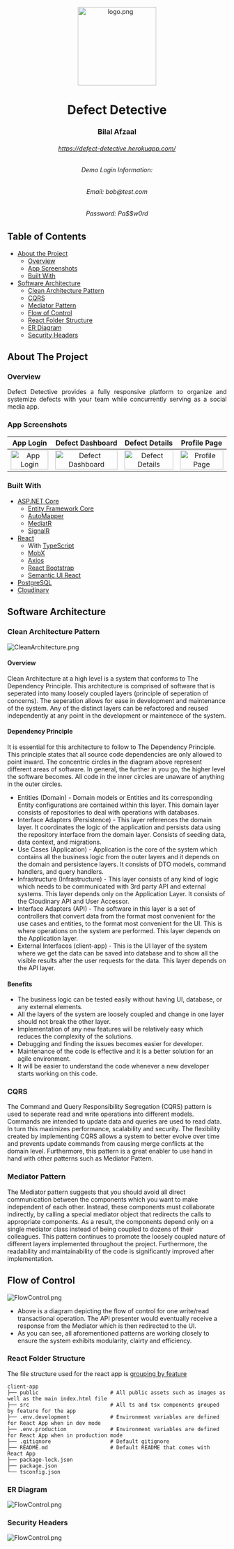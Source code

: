 <p align="center"> 
  <img src="client-app/public/assets/logo_red.png" alt="logo.png" width="180px" height="180px">
</p>

<h1 align="center"> Defect Detective</h1>
<h3 align="center"> Bilal Afzaal </h3>
<h6 align="center"><a href="https://defect-detective.herokuapp.com/">https://defect-detective.herokuapp.com/</a></h6>
<h6 align="center"> Demo Login Information: </h6>
<h6 align="center"> Email: bob@test.com </h6>
<h6 align="center"> Password: Pa$$w0rd </h6>

<!-- TABLE OF CONTENTS -->
## Table of Contents

* [About the Project](#about-the-project)
  * [Overview](#overview)
  * [App Screenshots](#app-screenshots)
  * [Built With](#built-with)
* [Software Architecture](#software-architecture)
  * [Clean Architecture Pattern](#clean-architecture-pattern)
  * [CQRS](#cqrs)
  * [Mediator Pattern](#mediator-pattern)
  * [Flow of Control](#flow-of-control)
  * [React Folder Structure](#react-folder-structure)
  * [ER Diagram](#er-diagram)
  * [Security Headers](#security-headers)

<!-- ABOUT THE PROJECT -->
## About The Project

### Overview
<p align="justify"> 
   Defect Detective provides a fully responsive platform to organize and systemize defects with your team while concurrently serving as a social media app. 
</p>

### App Screenshots

App  Login         |  Defect Dashboard | Defect Details      |  Profile Page
:-------------------------:|:-------------------------:|:-------------------------:|:-------------------------:
<img src="READMEAssets/Home.png" title="App Login " width="100%"> |<img src="READMEAssets/Dashboard.png" title="Defect Dashboard" width="100%">|<img src="READMEAssets/Details.png" title="Defect Details" width="100%"> |<img src="READMEAssets/Profile.png" title="Profile Page" width="100%">

### Built With
- [ASP.NET Core](https://docs.microsoft.com/en-us/aspnet/core/?view=aspnetcore-5.0)
  - [Entity Framework Core](https://docs.microsoft.com/en-us/ef/core/)
  - [AutoMapper](https://automapper.org/)
  - [MediatR](https://github.com/jbogard/MediatR)
  - [SignalR](https://dotnet.microsoft.com/apps/aspnet/signalr)
- [React](https://reactjs.org/)
  - With [TypeScript](https://create-react-app.dev/docs/adding-typescript/)
  - [MobX](https://mobx.js.org/README.html)
  - [Axios](https://www.npmjs.com/package/axios)
  - [React Bootstrap](https://react-bootstrap.github.io/)
  - [Semantic UI React](https://react.semantic-ui.com/)
- [PostgreSQL](https://www.postgresql.org/)
- [Cloudinary](https://cloudinary.com/documentation)

<!-- SOFTWARE ARCHITECTURE -->
## Software Architecture

### Clean Architecture Pattern

<img src="READMEAssets/CleanArchitecture.png" alt="CleanArchitecture.png">

#### Overview
Clean Architecture at a high level is a system that conforms to The Dependency Principle. This architecture is comprised of software that is seperated into many loosely coupled layers (principle of seperation of concerns). The seperation allows for ease in development and maintenance of the system. Any of the distinct layers can be refactored and reused independently at any point in the development or maintenece of the system.

#### Dependency Principle
It is essential for this architecture to follow to The Dependency Principle. This principle states that all source code dependencies are only allowed to point inward. The concentric circles in the diagram above represent different areas of software. In general, the further in you go, the higher level the software becomes. All code in the inner circles are unaware of anything in the outer circles.
- Entities (Domain) - Domain models or Entities and its corresponding Entity configurations are contained within this layer. This domain layer consists of repositories to deal with operations with databases.
- Interface Adapters (Persistence) - This layer references the domain layer. It coordinates the logic of the application and persists data using the repository interface from the domain layer. Consists of seeding data, data context, and migrations.
- Use Cases (Application) - Application is the core of the system which contains all the business logic from the outer layers and it depends on the domain and persistence layers. It consists of DTO models, command handlers, and query handlers.
- Infrastructure (Infrastructure) - This layer consists of any kind of logic which needs to be communicated with 3rd party API and external systems. This layer depends only on the Application Layer. It consists of the Cloudinary API and User Accessor.
- Interface Adapters (API) - The software in this layer is a set of controllers that convert data from the format most convenient for the use cases and entities, to the format most convenient for the UI. This is where operations on the system are performed. This layer depends on the Application layer.
- External Interfaces (client-app) - This is the UI layer of the system where we get the data can be saved into database and to show all the visible results after the user requests for the data. This layer depends on the API layer.

#### Benefits
- The business logic can be tested easily without having UI, database, or any external elements.
- All the layers of the system are loosely coupled and change in one layer should not break the other layer.
- Implementation of any new features will be relatively easy which reduces the complexity of the solutions.
- Debugging and finding the issues becomes easier for developer.
- Maintenance of the code is effective and it is a better solution for an agile environment.
- It will be easier to understand the code whenever a new developer starts working on this code.

### CQRS

The Command and Query Responsibility Segregation (CQRS) pattern is used to seperate read and write operations into different models. Commands are intended to update data and queries are used to read data. In turn this maximizes performance, scalability and security. The flexibility created by implementing CQRS allows a system to better evolve over time and prevents update commands from causing merge conflicts at the domain level. Furthermore, this pattern is a great enabler to use hand in hand with other patterns such as Mediator Pattern.

### Mediator Pattern

The Mediator pattern suggests that you should avoid all direct communication between the components which you want to make independent of each other. Instead, these components must collaborate indirectly, by calling a special mediator object that redirects the calls to appropriate components. As a result, the components depend only on a single mediator class instead of being coupled to dozens of their colleagues. This pattern continues to promote the loosely coupled nature of different layers implemented throughout the project. Furthermore, the readability and maintainability of the code is significantly improved after implementation.

## Flow of Control

<img src="READMEAssets/FlowControl.png" alt="FlowControl.png">

- Above is a diagram depicting the flow of control for one write/read transactional operation. The API presenter would eventually receive a response from the Mediator which is then redirected to the UI. 
- As you can see, all aforementioned patterns are working closely to ensure the system exhibits modularity, clairty and efficiency.

### React Folder Structure

The file structure used for the react app is [grouping by feature](https://reactjs.org/docs/faq-structure.html)

    client-app
    ├── public                       # All public assets such as images as well as the main index.html file
    ├── src                          # All ts and tsx components grouped by feature for the app 
    ├── .env.development             # Environment variables are defined for React App when in dev mode
    ├── .env.production              # Environment variables are defined for React App when in production mode
    ├── .gitignore                   # Default gitignore
    ├── README.md                    # Default README that comes with React App
    ├── package-lock.json
    ├── package.json
    └── tsconfig.json


### ER Diagram

<img src="READMEAssets/ERDiagram.png" alt="FlowControl.png">

### Security Headers

<img src="READMEAssets/SecurityHeaders.png" alt="FlowControl.png">
